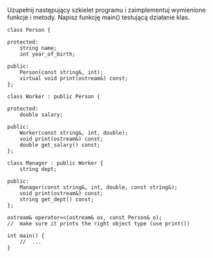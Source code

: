 Uzupełnij następujący szkielet programu i zaimplementuj wymienione funkcje i metody. Napisz funkcję main() testującą działanie klas.

```
class Person {

protected:
	string name;
	int year_of_birth;

public:
	Person(const string&, int);
	virtual void print(ostream&) const;
};

class Worker : public Person {

protected:
	double salary;

public:
	Worker(const string&, int, double);
	void print(ostream&) const;
	double get_salary() const;
};

class Manager : public Worker {
	string dept;

public:
	Manager(const string&, int, double, const string&);
	void print(ostream&) const;
	string get_dept() const;
};

ostream& operator<<(ostream& os, const Person& o);
//	make sure it prints the right object type (use print())

int main() {
	//	...
}
```
